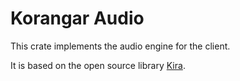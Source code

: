 # Korangar Audio

This crate implements the audio engine for the client.

It is based on the open source library [Kira](https://github.com/tesselode/kira).
